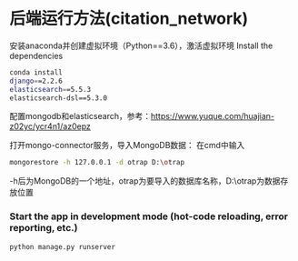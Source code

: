 # 后端运行方法(citation_network)

安装anaconda并创建虚拟环境（Python==3.6），激活虚拟环境
Install the dependencies
```bash
conda install
django==2.2.6
elasticsearch==5.5.3
elasticsearch-dsl==5.3.0
```
配置mongodb和elasticsearch，参考：https://www.yuque.com/huajian-z02yc/ycr4n1/az0epz

打开mongo-connector服务，导入MongoDB数据：
在cmd中输入
```bash
mongorestore -h 127.0.0.1 -d otrap D:\otrap
```
-h后为MongoDB的一个地址，otrap为要导入的数据库名称，D:\otrap为数据存放位置




### Start the app in development mode (hot-code reloading, error reporting, etc.)
```bash
python manage.py runserver
```
